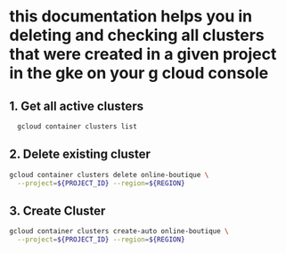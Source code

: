 # this documentation helps you in deleting and checking all clusters that were created in a given project in the gke on your g cloud console

## 1. Get all active clusters

```sh
  gcloud container clusters list
```

## 2. Delete existing cluster
```sh
gcloud container clusters delete online-boutique \
  --project=${PROJECT_ID} --region=${REGION}
```

## 3. Create Cluster 
```sh
gcloud container clusters create-auto online-boutique \
  --project=${PROJECT_ID} --region=${REGION}
```